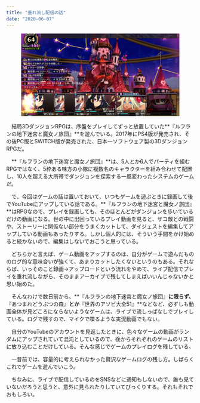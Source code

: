 ```yaml
---
title: "垂れ流し配信の話"
date: "2020-06-07"
---
```


<figure>

![](assets/na554313627a3_a805c8c148773f5352a304560094ae89.png)

</figure>

　結局3DダンジョンRPGは、序盤をプレイしてずっと放置していた**『ルフランの地下迷宮と魔女ノ旅団』**を遊んでいる。2017年にPS4版が発売され、その後PC版とSWITCH版が発売された、日本一ソフトウェア製の3DダンジョンRPGだ。

　**『ルフランの地下迷宮と魔女ノ旅団』**は、5人とか6人でパーティを組むRPGではなく、5枠ある味方の小隊に複数名のキャラクターを組み合わせて配置し、10人を超える大所帯でダンジョンを探索する一風変わったシステムのゲームだ。

　で、今回はゲームの話は置いておいて、いつもゲームを遊ぶときに録画して後でYouTubeにアップしている話である。**『ルフランの地下迷宮と魔女ノ旅団』**はRPGなので、プレイを録画しても、そのほとんどがダンジョンを歩いているだけの動画になる。世の中に出回っているプレイ動画を見ると、ザコ敵との戦闘や、ストーリーに関係ない部分をうまくカットして、ダイジェストを編集してアップしている動画もあったりする。しかし個人的には、そういう手間をかけ始めると続かないので、編集はしないでおこうと思っている。

　どちらかと言えば、ゲーム動画をアップするのは、自分がゲームで遊んだもののログ的な意味合いが強くて、あまりカットしたくないというのもある。それならば、いっそのこと録画→アップロードという流れをやめて、ライブ配信でプレイを垂れ流しながら、そのままアーカイブで残してしまえばいいんじゃないかと思い始めた。

　そんなわけで数日前から、**『ルフランの地下迷宮と魔女ノ旅団』**に限らず、**『あつまれどうぶつの森』**とか**『世界のアソビ大全51』**などなど、必ずしも動画全体が見どころにならないようなゲームは、ライブで流しっぱなしでプレイしている。ログで残すので、マイクで喋るような実況動画でもない。

　自分のYouTubeのアカウントを見返したときに、色々なゲームの動画がランダムにアップされていて混沌としているので、後からそれぞれのゲームのリストに放り込むことだけしている。そんな感じでゲームのプレイログを残している。

　一昔前では、容量的に考えられなかった贅沢なゲームログの残し方。しばらくこれでゲームを遊んでいこう。

　ちなみに、ライブで配信しているのをSNSなどに通知もしないので、誰も見ていないだろうと思うと、意外に見られたりしていてびっくりする。それもそれでおもしろい。
